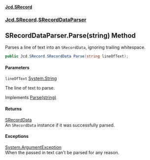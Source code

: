 #### [Jcd.SRecord](index.md 'index')
### [Jcd.SRecord](Jcd.SRecord.md 'Jcd.SRecord').[SRecordDataParser](Jcd.SRecord.SRecordDataParser.md 'Jcd.SRecord.SRecordDataParser')

## SRecordDataParser.Parse(string) Method

Parses a line of text into an `SRecordData`, ignoring trailing whitespace.

```csharp
public Jcd.SRecord.SRecordData Parse(string lineOfText);
```
#### Parameters

<a name='Jcd.SRecord.SRecordDataParser.Parse(string).lineOfText'></a>

`lineOfText` [System.String](https://docs.microsoft.com/en-us/dotnet/api/System.String 'System.String')

The line of text to parse.

Implements [Parse(string)](Jcd.SRecord.ISRecordDataParser.Parse(string).md 'Jcd.SRecord.ISRecordDataParser.Parse(string)')

#### Returns
[SRecordData](Jcd.SRecord.SRecordData.md 'Jcd.SRecord.SRecordData')  
An `SRecordData` instance if it was successfully parsed.

#### Exceptions

[System.ArgumentException](https://docs.microsoft.com/en-us/dotnet/api/System.ArgumentException 'System.ArgumentException')  
When the passed in text can't be parsed for any reason.